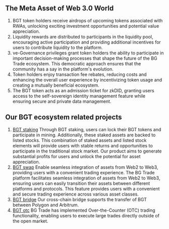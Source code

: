 ## The Meta Asset of Web 3.0 World

1. BGT token holders receive airdrops of upcoming tokens associated with RWAs, unlocking exciting investment
   opportunities and potential value appreciation.
2. Liquidity rewards are distributed to participants in the liquidity pool, encouraging active participation and
   providing additional incentives for users to contribute liquidity to the platform.
3. ve-Governance privileges grant token holders the ability to participate in important decision-making processes that
   shape the future of the BG Trade ecosystem. This democratic approach ensures that the community has a say in the
   platform's evolution.
4. Token holders enjoy transaction fee rebates, reducing costs and enhancing the overall user experience by
   incentivizing token usage and creating a mutually beneficial ecosystem.
5. The BGT token acts as an admission ticket for zkDID, granting users access to the self-sovereign identity management
   feature while ensuring secure and private data management.

## Our BGT ecosystem related projects

1. [BGT staking](https://github.com/bgttrade/bgt-staking) Through BGT staking, users can lock their BGT tokens and participate in mining. Additionally, these staked assets are backed to listed stocks. This combination of staked assets and listed stock elements will provide users with stable returns and opportunities to participate in the traditional stock market. Our product aims to generate substantial profits for users and unlock the potential for asset appreciation.
2. [BGT swap](https://github.com/bgttrade/bgt-swap) Enable seamless integration of assets from Web2 to Web3, providing users with a convenient trading experience. The BG Trade platform facilitates seamless integration of assets from Web2 to Web3, ensuring users can easily transition their assets between different platforms and protocols. This feature provides users with a convenient and secure trading experience across various asset classes.
3. [BGT bridge](https://github.com/bgttrade/bgt-bridge) Our cross-chain bridge supports the transfer of BGT between Polygon and Arbitrum.
4. [BGT otc](https://github.com/bgttrade/bgt-otc) BG Trade has implemented Over-the-Counter (OTC) trading functionality, enabling users to execute large trades directly outside of the open market.
